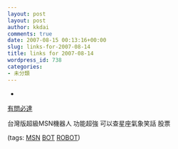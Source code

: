 ```yaml
---
layout: post
layout: post
author: kkdai
comments: true
date: 2007-08-15 00:13:16+00:00
slug: links-for-2007-08-14
title: links for 2007-08-14
wordpress_id: 738
categories:
- 未分類
---
```



	
  * 
		

[有問必達](http://live0800.blogspot.com/)


		

台灣版超級MSN機器人  功能超強  可以查星座氣象笑話 股票


		

(tags: [MSN](http://del.icio.us/kkdai/MSN) [BOT](http://del.icio.us/kkdai/BOT) [ROBOT](http://del.icio.us/kkdai/ROBOT))


	



